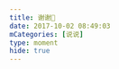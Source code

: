 ```yaml
---
title: 谢谢🙂
date: 2017-10-02 08:49:03
mCategories: [说说]
type: moment
hide: true
---
```


<div id="pics-20171002084903"></div>

<script>
var data = [
    {"link": "2017-10-02_000000.jpeg", "type": "shuoshuo"},
    {"link": "2017-10-02_000001.png", "type": "shuoshuo"},
    {"link": "2017-10-02_000002.jpeg", "type": "shuoshuo"}
];
picsRender(data, "pics-20171002084903");
</script>
